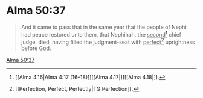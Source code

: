# Alma 50:37

> And it came to pass that in the same year that the people of Nephi had peace restored unto them, that Nephihah, the <u>second</u>[^a] chief judge, died, having filled the judgment-seat with <u>perfect</u>[^b] uprightness before God.

[Alma 50:37](https://www.churchofjesuschrist.org/study/scriptures/bofm/alma/50?lang=eng&id=p37#p37)


[^a]: [[Alma 4.16|Alma 4:17 (16–18)]][[Alma 4.17|]][[Alma 4.18|]].  
[^b]: [[Perfection, Perfect, Perfectly|TG Perfection]].  
